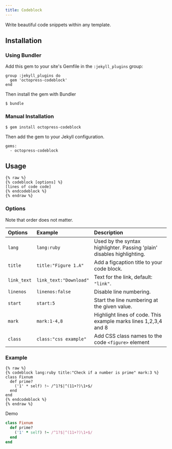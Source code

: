 ```yaml
---
title: Codeblock
---
```


Write beautiful code snippets within any template.


## Installation

### Using Bundler

Add this gem to your site's Gemfile in the `:jekyll_plugins` group:

    group :jekyll_plugins do
      gem 'octopress-codeblock'
    end

Then install the gem with Bundler

    $ bundle

### Manual Installation

    $ gem install octopress-codeblock

Then add the gem to your Jekyll configuration.

    gems:
      - octopress-codeblock

## Usage

    {% raw %}
    {% codeblock [options] %}
    [lines of code code]
    {% endcodeblock %}
    {% endraw %}

### Options

Note that order does not matter.

| Options      | Example                | Description                                                           |
|:-------------|:-----------------------|:----------------------------------------------------------------------|
|`lang`        | `lang:ruby`                 | Used by the syntax highlighter. Passing 'plain' disables highlighting.|
|`title`       | `title:"Figure 1.A"`   | Add a figcaption title to your code block. |
|`link_text`   | `link_text:"Download"` | Text for the link, default: `"link"`. |
|`linenos`     | `linenos:false`        | Disable line numbering. |
|`start`       | `start:5`              | Start the line numbering at the given value. |
|`mark`        | `mark:1-4,8`           | Highlight lines of code. This example marks lines 1,2,3,4 and 8 |
|`class`       | `class:"css example"`  | Add CSS class names to the code `<figure>` element |


### Example

```
{% raw %}
{% codeblock lang:ruby title:"Check if a number is prime" mark:3 %}
class Fixnum
  def prime?
    ('1' * self) !~ /^1?$|^(11+?)\1+$/
  end
end
{% endcodeblock %}
{% endraw %}
```

Demo

<!-- title:"Check if a number is prime" mark:3 -->
```ruby
class Fixnum
  def prime?
    ('1' * self) !~ /^1?$|^(11+?)\1+$/
  end
end
```

